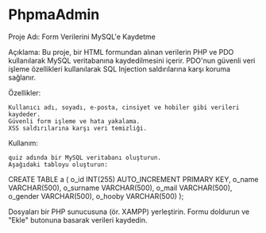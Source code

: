 ﻿# PhpmaAdmin

Proje Adı: Form Verilerini MySQL'e Kaydetme

Açıklama: Bu proje, bir HTML formundan alınan verilerin PHP ve PDO kullanılarak MySQL veritabanına kaydedilmesini içerir. PDO'nun güvenli veri işleme özellikleri kullanılarak SQL Injection saldırılarına karşı koruma sağlanır.

Özellikler:

    Kullanıcı adı, soyadı, e-posta, cinsiyet ve hobiler gibi verileri kaydeder.
    Güvenli form işleme ve hata yakalama.
    XSS saldırılarına karşı veri temizliği.

Kullanım:

    quiz adında bir MySQL veritabanı oluşturun.
    Aşağıdaki tabloyu oluşturun:

CREATE TABLE a (
    o_id INT(255) AUTO_INCREMENT PRIMARY KEY,
    o_name VARCHAR(500),
    o_surname VARCHAR(500),
    o_mail VARCHAR(500),
    o_gender VARCHAR(500),
    o_hooby VARCHAR(500)
);

Dosyaları bir PHP sunucusuna (ör. XAMPP) yerleştirin.
Formu doldurun ve "Ekle" butonuna basarak verileri kaydedin.

